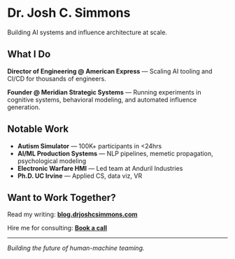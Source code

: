 # Dr. Josh C. Simmons

Building AI systems and influence architecture at scale.

## What I Do

**Director of Engineering @ American Express** — Scaling AI tooling and CI/CD for thousands of engineers.

**Founder @ Meridian Strategic Systems** — Running experiments in cognitive systems, behavioral modeling, and automated influence generation.

## Notable Work

- **Autism Simulator** — 100K+ participants in <24hrs
- **AI/ML Production Systems** — NLP pipelines, memetic propagation, psychological modeling
- **Electronic Warfare HMI** — Led team at Anduril Industries
- **Ph.D. UC Irvine** — Applied CS, data viz, VR

## Want to Work Together?

Read my writing: **[blog.drjoshcsimmons.com](https://blog.drjoshcsimmons.com)**

Hire me for consulting: **[Book a call](https://blog.drjoshcsimmons.com)**

---

*Building the future of human-machine teaming.*
